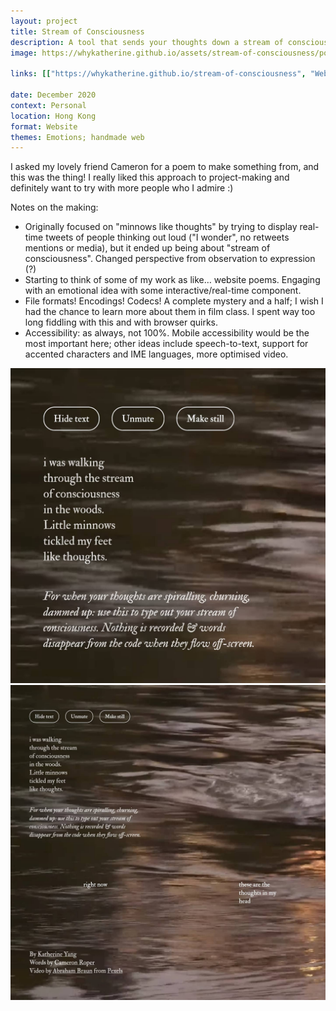 ```yaml
---
layout: project
title: Stream of Consciousness
description: A tool that sends your thoughts down a stream of consciousness.
image: https://whykatherine.github.io/assets/stream-of-consciousness/poem.jpg

links: [["https://whykatherine.github.io/stream-of-consciousness", "Website"], ["https://github.com/whykatherine/stream-of-consciousness", "GitHub"]]

date: December 2020
context: Personal
location: Hong Kong
format: Website
themes: Emotions; handmade web
---
```


I asked my lovely friend Cameron for a poem to make something from, and this was the thing! I really liked this approach to project-making and definitely want to try with more people who I admire :)

Notes on the making:

- Originally focused on "minnows like thoughts" by trying to display real-time tweets of people thinking out loud ("I wonder", no retweets mentions or media), but it ended up being about "stream of consciousness". Changed perspective from observation to expression (?)
- Starting to think of some of my work as like&hellip; website poems. Engaging with an emotional idea with some interactive/real-time component.
- File formats! Encodings! Codecs! A complete mystery and a half; I wish I had the chance to learn more about them in film class. I spent way too long fiddling with this and with browser quirks.
- Accessibility: as always, not 100%. Mobile accessibility would be the most important here; other ideas include speech-to-text, support for accented characters and IME languages, more optimised video.

<div class="gallery">
  <div><img src="/assets/stream-of-consciousness/poem.jpg" alt="A close-up of the controls, the poem, and the instructions."></div>
  <div><img src="/assets/stream-of-consciousness/stream.jpg" alt="Words being carried down the stream of consciousness."></div>
</div>